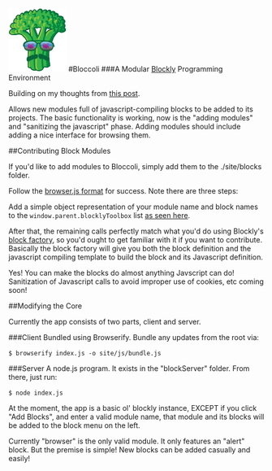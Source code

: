 ![logo](site/img/logo-small.png)
#Bloccoli
###A Modular [Blockly](http://code.google.com/p/blockly/) Programming Environment

Building on my thoughts from [this post](https://github.com/flyswatter/Blockly-Brainstorming).

Allows new modules full of javascript-compiling blocks to be added to its projects.  The basic functionality is working, now is the "adding modules" and "sanitizing the javascript" phase.  Adding modules should include adding a nice interface for browsing them.

##Contributing Block Modules

If you'd like to add modules to Bloccoli, simply add them to the ./site/blocks folder.

Follow the [browser.js format](https://github.com/flyswatter/Bloccoli/blob/master/site/blocks/browser.js) for success.  Note there are three steps:

Add a simple object representation of your module name and block names to the `window.parent.blocklyToolbox` list [as seen here](https://github.com/flyswatter/Bloccoli/blob/master/site/blocks/browser.js#L1).

After that, the remaining calls perfectly match what you'd do using Blockly's [block factory](http://blockly-demo.appspot.com/static/apps/blockfactory/index.html), so you'd ought to get familiar with it if you want to contribute.  Basically the block factory will give you both the block definition and the javascript compiling template to build the block and its Javascript definition.

Yes!  You can make the blocks do almost anything Javscript can do!  Sanitization of Javascript calls to avoid improper use of cookies, etc coming soon!

##Modifying the Core

Currently the app consists of two parts, client and server.

###Client
Bundled using Browserify.  Bundle any updates from the root via:

    $ browserify index.js -o site/js/bundle.js

###Server
A node.js program.  It exists in the "blockServer" folder.  From there, just run:

    $ node index.js

At the moment, the app is a basic ol' blockly instance, EXCEPT if you click "Add Blocks", and enter a valid module name, that module and its blocks will be added to the block menu on the left.

Currently "browser" is the only valid module.  It only features an "alert" block.  But the premise is simple!  New blocks can be added casually and easily!